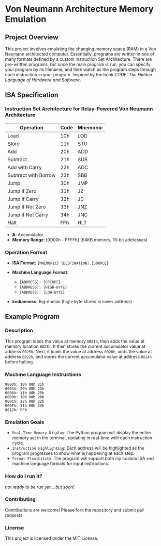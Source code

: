 # Von Neumann Architecture Memory Emulation

## Project Overview

This project involves emulating the changing memory space (RAM) in a Von Neumann architected computer. Essentially, programs are written in one of many formats defined by a custom Instruction Set Architecture. There are pre-written programs, but once the main program is run, you can specify your program by its filename, and then watch as the program steps through each instruction in your program. Inspired by the book *CODE: The Hidden Language of Hardware and Software*.

## ISA Specification

### Instruction Set Architecture for Relay-Powered Von Neumann Architecture

| Operation            | Code | Mnemonic |
|----------------------|------|----------|
| Load                 | 10h  | LOD      |
| Store                | 11h  | STO      |
| Add                  | 20h  | ADD      |
| Subtract             | 21h  | SUB      |
| Add with Carry       | 22h  | ADC      |
| Subtract with Borrow | 23h  | SBB      |
| Jump                 | 30h  | JMP      |
| Jump if Zero         | 31h  | JZ       |
| Jump if Carry        | 32h  | JC       |
| Jump if Not Zero     | 33h  | JNZ      |
| Jump if Not Carry    | 34h  | JNC      |
| Halt                 | FFh  | HLT      |

- **A**: Accumulator
- **Memory Range**: [0000h - FFFFh] (64KB memory, 16-bit addresses)

### Operation Format

- **ISA Format**: `[MNEMONIC] [DESTINATION].[SOURCE]`
- **Machine Language Format**: 
  - `[ADDRESS]: [OPCODE]`
  - `[ADDRESS]: [HIGH-BYTE]`
  - `[ADDRESS]: [LOW-BYTE]`

- **Endianness**: Big-endian (high-byte stored in lower address)

## Example Program

### Description

This program loads the value at memory `0021h`, then adds the value at memory location `0023h`. It then stores the current accumulator value at address `0025h`. Next, it loads the value at address `0020h`, adds the value at address `0022h`, and stores the current accumulator value at address `0024h` before halting.

### Machine Language Instructions

```plaintext
0000h: 10h 00h 21h
0003h: 20h 00h 23h
0006h: 11h 00h 25h
0009h: 10h 00h 20h
000Ch: 22h 00h 22h
000Fh: 11h 00h 24h
0012h: FFh
```

### Emulation Goals

- `Real-Time Memory Display`: The Python program will display the entire memory set in the terminal, updating in real-time with each instruction cycle.
- `Instruction Highlighting`: Each address will be highlighted as the program progresses to show what is happening at each step.
- `Format Flexibility`: The program will support both my custom ISA and machine language formats for input instructions.

### How do I run it?

*not ready to be run yet... but soon!*

### Contributing

Contributions are welcome! Please fork the repository and submit pull requests.

### License

This project is licensed under the MIT License.

